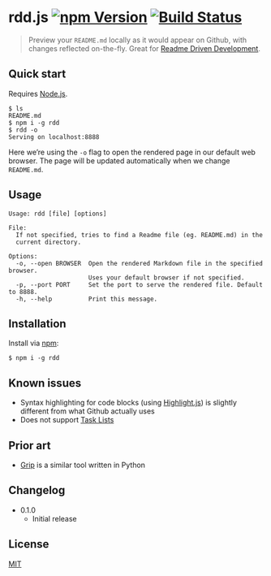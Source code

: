 # rdd.js [![npm Version](http://img.shields.io/npm/v/rdd.svg?style=flat)](https://www.npmjs.org/package/rdd) [![Build Status](https://img.shields.io/travis/yuanqing/rdd.svg?style=flat)](https://travis-ci.org/yuanqing/rdd)

> Preview your `README.md` locally as it would appear on Github, with changes reflected on-the-fly. Great for [Readme Driven Development](http://tom.preston-werner.com/2010/08/23/readme-driven-development.html).

## Quick start

Requires [Node.js](https://nodejs.org/).

```
$ ls
README.md
$ npm i -g rdd
$ rdd -o
Serving on localhost:8888
```

Here we&rsquo;re using the `-o` flag to open the rendered page in our default web browser. The page will be updated automatically when we change `README.md`.

## Usage

```
Usage: rdd [file] [options]

File:
  If not specified, tries to find a Readme file (eg. README.md) in the
  current directory.

Options:
  -o, --open BROWSER  Open the rendered Markdown file in the specified browser.
                      Uses your default browser if not specified.
  -p, --port PORT     Set the port to serve the rendered file. Default to 8888.
  -h, --help          Print this message.
```

## Installation

Install via [npm](https://npmjs.com/):

```
$ npm i -g rdd
```

## Known issues

- Syntax highlighting for code blocks (using [Highlight.js](https://github.com/isagalaev/highlight.js)) is slightly different from what Github actually uses
- Does not support [Task Lists](https://help.github.com/articles/writing-on-github/#task-lists)

## Prior art

- [Grip](https://github.com/joeyespo/grip) is a similar tool written in Python

## Changelog

- 0.1.0
  - Initial release

## License

[MIT](https://github.com/yuanqing/rdd/blob/master/LICENSE)
